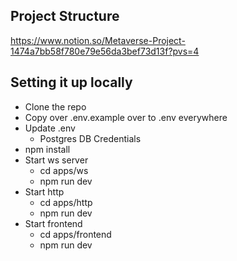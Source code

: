 ##  Project Structure 
https://www.notion.so/Metaverse-Project-1474a7bb58f780e79e56da3bef73d13f?pvs=4


## Setting it up locally

 - Clone the repo
 - Copy over .env.example over to .env everywhere
 - Update .env
    - Postgres DB Credentials
 - npm install
 - Start ws server
    - cd apps/ws
    - npm run dev
 - Start http
    - cd apps/http
    - npm run dev
 - Start frontend
    - cd apps/frontend
    - npm run dev
